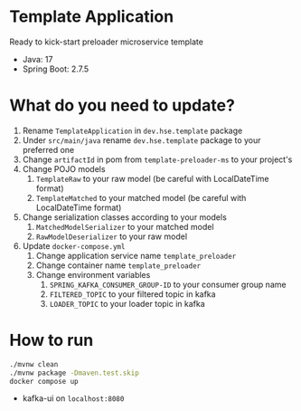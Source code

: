 # Template Application

Ready to kick-start preloader microservice template
* Java: 17
* Spring Boot: 2.7.5

# What do you need to update?
1. Rename `TemplateApplication` in `dev.hse.template` package
2. Under `src/main/java` rename `dev.hse.template` package to your preferred one
3. Change `artifactId` in pom from `template-preloader-ms` to your project's
4. Change POJO models
   1. `TemplateRaw` to your raw model (be careful with LocalDateTime format)
   2. `TemplateMatched` to your matched model (be careful with LocalDateTime format)
5. Change serialization classes according to your models
   1. `MatchedModelSerializer` to your matched model
   2. `RawModelDeserializer` to your raw model
6. Update `docker-compose.yml`
   1. Change application service name `template_preloader`
   2. Change container name `template_preloader`
   3. Change environment variables
      1. `SPRING_KAFKA_CONSUMER_GROUP-ID` to your consumer group name
      2. `FILTERED_TOPIC` to your filtered topic in kafka
      3. `LOADER_TOPIC` to your loader topic in kafka

# How to run

```bash
./mvnw clean
./mvnw package -Dmaven.test.skip
docker compose up
```

* kafka-ui on `localhost:8080`